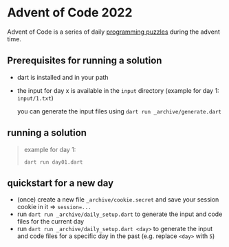 # Advent of Code 2022

Advent of Code is a series of daily [programming puzzles](https://adventofcode.com/) during the advent time.

## Prerequisites for running a solution

- dart is installed and in your path
- the input for day x is available in the `input` directory (example for day 1: `input/1.txt`)

  you can generate the input files using `dart run _archive/generate.dart`

## running a solution

> example for day 1:
>
> `dart run day01.dart`

## quickstart for a new day

- (once) create a new file `_archive/cookie.secret` and save your session cookie in it => `session=...`
- run `dart run _archive/daily_setup.dart` to generate the input and code files for the current day
- run `dart run _archive/daily_setup.dart <day>` to generate the input and code files for a specific day in the past (e.g. replace `<day>` with `5`)
